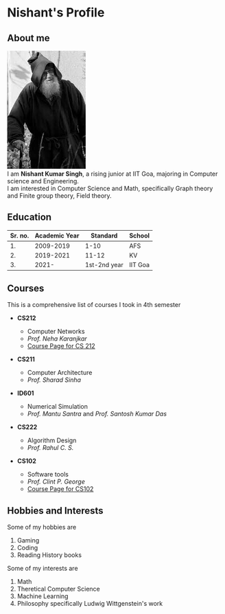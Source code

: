 Nishant's Profile
=================

## About me

![profile pic](./download.jpg)  
I am **Nishant Kumar Singh**, a rising junior at IIT Goa, majoring in Computer science and Engineering.  
I am interested in Computer Science and Math, specifically Graph theory and Finite group theory, Field theory.


## Education

| Sr. no.  | Academic Year   | Standard      | School  |
|----------|-----------------|---------------|---------|
|    1.    |  2009-2019      |  1-10         | AFS     |
|    2.    |  2019-2021      |  11-12        | KV      |
|    3.	   |  2021-          |  1st-2nd year | IIT Goa 


## Courses
This is a comprehensive list of courses I took in 4th semester
- **CS212**
	- Computer Networks
	- *Prof. Neha Karanjkar*
	- [Course Page for CS 212](https://nehakaranjkar.github.io/cs212.html) 
- **CS211**
	- Computer Architecture
	- *Prof. Sharad Sinha*
- **ID601**
	- Numerical Simulation
	- *Prof. Mantu Santra* and *Prof. Santosh Kumar Das*

- **CS222**
	- Algorithm Design
	- *Prof. Rahul C. S.*
- **CS102**
	- Software tools
	- *Prof. Clint P. George*
	- [Course Page for CS102](https://clintpgeorge.github.io/cs-102/spring-2023/)
	
## Hobbies and Interests

Some of my hobbies are   

1. Gaming
2. Coding
3. Reading History books
 
Some of my interests are

1. Math
2. Theretical Computer Science
3. Machine Learning
4. Philosophy specifically Ludwig Wittgenstein's work
